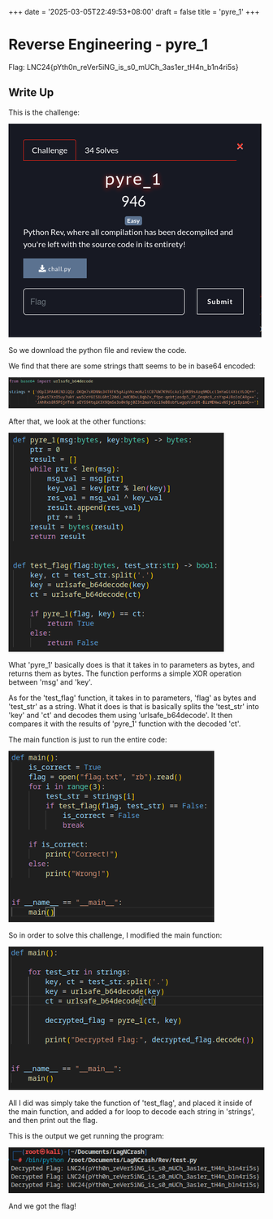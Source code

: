 +++
date = '2025-03-05T22:49:53+08:00'
draft = false
title = 'pyre_1'
+++

# Reverse Engineering - pyre_1
Flag: LNC24{pYth0n_reVer5iNG_is_s0_mUCh_3as1er_tH4n_b1n4ri5s}

## Write Up
This is the challenge:

![](./Images/image1.png)

So we download the python file and review the code.

We find that there are some strings thatt seems to be in base64 encoded:

![](./Images/image2.png)

After that, we look at the other functions:

![](./Images/image3.png)

What 'pyre_1' basically does is that it takes in to parameters as bytes, and returns them as bytes. The function performs a simple XOR operation between 'msg' and 'key'.

As for the 'test_flag' function, it takes in to parameters, 'flag' as bytes and 'test_str' as a string. What it does is that is basically splits the 'test_str' into 'key' and 'ct' and decodes them using 'urlsafe_b64decode'. It then compares it with the results of 'pyre_1' function with the decoded 'ct'.

The main function is just to run the entire code:

![](./Images/image4.png)

So in order to solve this challenge, I modified the main function:

![](./Images/image5.png)

All I did was simply take the function of 'test_flag', and placed it inside of the main function, and added a for loop to decode each string in 'strings', and then print out the flag.

This is the output we get running the program:

![](./Images/image6.png)

And we got the flag!